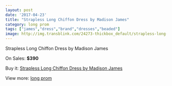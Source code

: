 ```yaml
---
layout: post
date: '2017-04-23'
title: "Strapless Long Chiffon Dress by Madison James"
category: long prom
tags: ["james","dress","brand","dresses","beaded"]
image: http://img.transblink.com/24273-thickbox_default/strapless-long-chiffon-dress-by-madison-james.jpg
---
```

Strapless Long Chiffon Dress by Madison James

On Sales: **$390**
<a href="https://www.transblink.com/en/long-prom/7684-strapless-long-chiffon-dress-by-madison-james.html"><amp-img layout="responsive" width="600" height="600" src="//img.transblink.com/24273-thickbox_default/strapless-long-chiffon-dress-by-madison-james.jpg" alt="Strapless Long Chiffon Dress by Madison James 0" /></a>
<a href="https://www.transblink.com/en/long-prom/7684-strapless-long-chiffon-dress-by-madison-james.html"><amp-img layout="responsive" width="600" height="600" src="//img.transblink.com/24277-thickbox_default/strapless-long-chiffon-dress-by-madison-james.jpg" alt="Strapless Long Chiffon Dress by Madison James 1" /></a>
<a href="https://www.transblink.com/en/long-prom/7684-strapless-long-chiffon-dress-by-madison-james.html"><amp-img layout="responsive" width="600" height="600" src="//img.transblink.com/24276-thickbox_default/strapless-long-chiffon-dress-by-madison-james.jpg" alt="Strapless Long Chiffon Dress by Madison James 2" /></a>
<a href="https://www.transblink.com/en/long-prom/7684-strapless-long-chiffon-dress-by-madison-james.html"><amp-img layout="responsive" width="600" height="600" src="//img.transblink.com/24275-thickbox_default/strapless-long-chiffon-dress-by-madison-james.jpg" alt="Strapless Long Chiffon Dress by Madison James 3" /></a>
<a href="https://www.transblink.com/en/long-prom/7684-strapless-long-chiffon-dress-by-madison-james.html"><amp-img layout="responsive" width="600" height="600" src="//img.transblink.com/24274-thickbox_default/strapless-long-chiffon-dress-by-madison-james.jpg" alt="Strapless Long Chiffon Dress by Madison James 4" /></a>

Buy it: [Strapless Long Chiffon Dress by Madison James](https://www.transblink.com/en/long-prom/7684-strapless-long-chiffon-dress-by-madison-james.html "Strapless Long Chiffon Dress by Madison James")

View more: [long prom](https://www.transblink.com/en/58-long-prom "long prom")